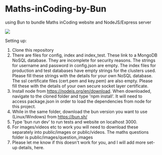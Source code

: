 # Maths-inCoding-by-Bun
using Bun to bundle Maths inCoding website and NodeJS/Express server


![](https://github.com/tobyStone/Maths-inCoding-by-Bun/blob/main/gif_folder/website_running.gif)



Setting up:

1) Clone this repository
2) There are files for config, index and index_test. These link to a MongoDB NoSQL database. They are incomplete for security reasons. The strings for username and password in config.json are empty. The index files for production and test databases have empty strings for the clusters used. Please fill these strings with the details for your own NoSQL database. The ssl certificate files (cert.pem and key.pem) are also empty. Please fill these with the details of your own secure socket layer certificate.
3) Install node from https://nodejs.org/en/download. When downloaded, navigate to the cloned folder and type 'npm install'. It will need to access package.json in order to load the dependencies from node for this project.
4) While in the same folder, download the bun version you want to use (Linux/Windows) from https://bun.sh/
5) Type 'bun run dev' to run tests and website on localhost 3000.
6) For images/videos etc to work you will need to download these separately into public/images or public/videos. The maths questions folder is public/images/question_images
7) Please let me know if this doesn't work for you, and I will add more set-up details, here.
